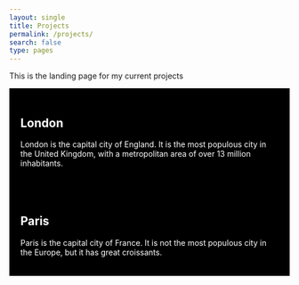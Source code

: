 ```yaml
---
layout: single
title: Projects
permalink: /projects/
search: false
type: pages
---
```


This is the landing page for my current projects

<div style="float:left;background-color:black;color:white;padding:20px;">
  <h2>London</h2>
  <p>London is the capital city of England. It is the most populous city in the United Kingdom, with a metropolitan area of over 13 million inhabitants.</p>
</div>

<div style="float:right;background-color:black;color:white;padding:20px;">
  <h2>Paris</h2>
  <p>Paris is the capital city of France. It is not the most populous city in the Europe, but it has great croissants.</p>
</div>
